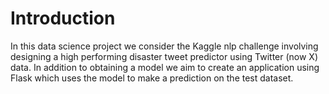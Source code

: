 # Introduction

In this data science project we consider the Kaggle nlp challenge involving designing a high performing disaster tweet predictor using Twitter (now X) data.
In addition to obtaining a model we aim to create an application using Flask which uses the model to make a prediction on the test dataset.
